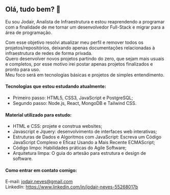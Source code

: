 ## Olá, tudo bem? 👋

Eu sou Jodair, Analista de Infraestrutura e estou reaprendendo a programar com a finalidade de me tornar um desenvolvedor Full-Stack e migrar para a área de programação.<br/>

Com esse objetivo resolvi atualizar meu perfil e remover todos os projetos/repositórios, deixando apenas documentações relacionadas à infraestrutura de redes de forma privada.<br/>
Quero desenvolver novos projetos partindo do zero, que sejam mais usuais e completos, por esse motivo irei postar apenas projetos finalizados e pronto para uso.<br/>
Meu foco será em tecnologias básicas e projetos de simples entendimento.<br/>

#### Tecnologias que estou estudando atualmente:

- Primeiro passo: HTML5, CSS3, JavaScript e PostgreSQL;
- Segundo passo: Node.js, React, MongoDB e Tailwind CSS.

#### Material utilizado para estudo:

- HTML e CSS: projete e construa websites;
- Javascript e Jquery: desenvolvimento de interfaces web interativas;
- Estruturas de Dados e Algoritmos com JavaScript: Escreva um Código JavaScript Complexo e Eficaz Usando a Mais Recente ECMAScript;
- Código limpo: Habilidades práticas do Agile Software;
- Arquitetura limpa: O guia do artesão para estrutura e design de software.

#### Como entrar em contato comigo:

E-mail: jodair.neves@gmail.com<br/>
LinkedIn: https://www.linkedin.com/in/jodair-neves-55268017b
